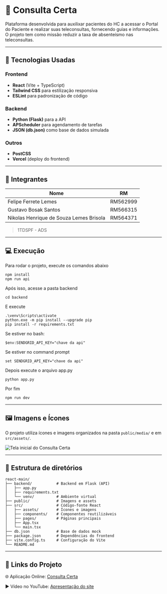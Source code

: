 # 📖 Consulta Certa
Plataforma desenvolvida para auxilixar pacientes do HC a acessar o Portal do Paciente e realizar suas teleconsultas, fornecendo guias e informações. O projeto tem como missão reduzir a taxa de absenteísmo nas teleconsultas.

---

## 🚀 Tecnologias Usadas

### Frontend
- **React** (Vite + TypeScript)  
- **Tailwind CSS** para estilização responsiva  
- **ESLint** para padronização de código  

### Backend
- **Python (Flask)** para a API  
- **APScheduler** para agendamento de tarefas  
- **JSON (db.json)** como base de dados simulada  

### Outros
- **PostCSS**  
- **Vercel** (deploy do frontend)  

---

## 👥 Integrantes

| Nome | RM |
|------|---------|
| Felipe Ferrete Lemes | RM562999 |
| Gustavo Bosak Santos | RM566315 |
| Nikolas Henrique de Souza Lemes Brisola | RM564371 |

> 1TDSPF - ADS

---

## 💻 Execução

Para rodar o projeto, execute os comandos abaixo

```
npm install
npm run api
```

Após isso, acesse a pasta backend

```
cd backend
```

E execute

```
.\venv\Scripts\activate
python.exe -m pip install --upgrade pip
pip install -r requirements.txt
```

Se estiver no bash:

```
$env:SENDGRID_API_KEY="chave da api"
```

Se estiver no command prompt

```
set SENDGRID_API_KEY="chave da api"
```

Depois execute o arquivo app.py

```
python app.py
```

Por fim

```
npm run dev
```

---

## 🖼️ Imagens e Ícones

O projeto utiliza ícones e imagens organizados na pasta `public/media/` e em `src/assets/`.

![Tela inicial do Consulta Certa](./public/media/demo-plataforma.gif)

---

## 📂 Estrutura de diretórios
```
react-main/
├── backend/           # Backend em Flask (API)
│   ├── app.py
│   ├── requirements.txt
│   └── venv/          # Ambiente virtual
├── public/            # Imagens e assets
├── src/               # Código-fonte React
│   ├── assets/        # Ícones e imagens
│   ├── components/    # Componentes reutilizáveis
│   ├── pages/         # Páginas principais
│   ├── App.tsx
│   └── main.tsx
├── db.json            # Base de dados mock
├── package.json       # Dependências do frontend
├── vite.config.ts     # Configuração do Vite
└── README.md
```

---

## 🔗 Links do Projeto
🌐 Aplicação Online: [Consulta Certa](https://consulta-certa-dusky.vercel.app)

▶️ Vídeo no YouTube: [Apresentação do site](https://youtube.com/)
